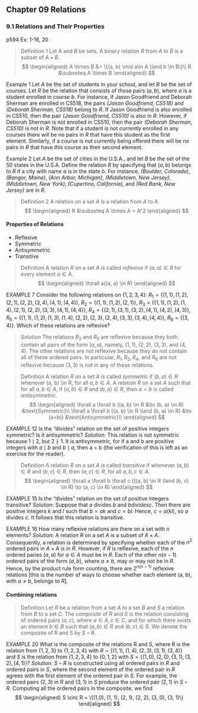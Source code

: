 ## Chapter 09 Relations

### 9.1 Relations and Their Properties
p594
Ex: 1-16, 20

>Definition 1
Let $A$ and $B$ be sets. A binary relation $R$ from $A$ to $B$ is a subset of $A \times B$.
$$
\begin{aligned}
A \times B &= \{(a, b) \mid a\in A \land b \in B\}\\
R &\subseteq A \times B
\end{aligned}
$$

Example 1
Let $A$ be the set of students in your school, and let $B$ be the set of courses. Let $R$ be the relation that consists of those pairs $(a, b)$, where $a$ is a student enrolled in course $b$. For instance, if Jason Goodfriend and Deborah Sherman are enrolled in CS518, the pairs _(Jason Goodfriend, CS518)_ and _(Deborah Sherman, CS518)_ belong to $R$. If Jason Goodfriend is also enrolled in CS510, then the pair _(Jason Goodfriend, CS510)_ is also in $R$. However, if Deborah Sherman is not enrolled in CS510, then the pair _(Deborah Sherman, CS510)_ is not in $R$.
Note that if a student is not currently enrolled in any courses there will be no pairs in $R$ that have this student as the first element. Similarly, if a course is not currently being offered there
will be no pairs in $R$ that have this course as their second element.

Example 2
Let $A$ be the set of cities in the U.S.A., and let $B$ be the set of the 50 states in the U.S.A. Define the relation $R$ by specifying that $(a, b)$ belongs to $R$ if a city with name $a$ is in the state $b$. For instance, _(Boulder, Colorado)_, _(Bangor, Maine)_, _(Ann Arbor, Michigan)_, _(Middletown, New Jersey)_, _(Middletown, New York)_, _(Cupertino, California)_, and _(Red Bank, New Jersey)_ are in $R$.

> Definition 2
A relation on a set $A$ is a relation from $A$ to $A$.
$$
\begin{aligned}
R &\subseteq A \times A = A^2
\end{aligned}
$$

#### Properties of Relations
+ Reflexive
+ Symmetric
+ Antisymmetric
+ Transitive

> Definition
A relation $R$ on a set $A$ is called _reflexive_ if $(a, a) \in R$ for every element $a \in A$.
$$
\begin{aligned}
\forall a((a, a) \in R)
\end{aligned}
$$

EXAMPLE 7
Consider the following relations on $\{1, 2, 3, 4\}$:
$R_1 = \{(1, 1), (1, 2), (2, 1), (2, 2), (3, 4), (4, 1), (4, 4)\}$,
$R_2 = \{(1, 1), (1, 2), (2, 1)\}$,
$R_3 = \{(1, 1), (1, 2), (1, 4), (2, 1), (2, 2), (3, 3), (4, 1), (4, 4)\}$,
$R_4 = \{(2, 1), (3, 1), (3, 2), (4, 1), (4, 2), (4, 3)\}$,
$R_5 = \{(1, 1), (1, 2), (1, 3), (1, 4), (2, 2), (2, 3), (2, 4), (3, 3), (3, 4), (4, 4)\}$,
$R_6 = \{(3, 4)\}$.
Which of these relations are reflexive?
>Solution
The relations $R_3$ and $R_5$ are reflexive because they both contain all pairs of the form $(a, a)$, namely, $(1, 1)$, $(2, 2)$, $(3, 3)$, and $(4, 4)$. The other relations are not reflexive because they do not contain all of these ordered pairs. In particular, $R_1, R_2, R_4$, and $R_6$ are not reflexive because $(3, 3)$ is not in any of these relations.

> Definition
A relation $R$ on a set $A$ is called _symmetric_ if $(b, a) \in R$ whenever (a, b) \in R, for all $a, b \in A$. A relation $R$ on a set $A$ such that for all $a, b \in A$, if $(a, b) \in R$ and $(b, a) \in R$, then $a = b$ is called _antisymmetric_.
$$
\begin{aligned}
\forall a \forall b ((a, b) \in R &\to (b, a) \in R) &\text{Symmetric}\\
\forall a \forall b ((a, b) \in R \land (b, a) \in R) &\to (a=b)) &\text{Antisymmetric}\\
\end{aligned}
$$

EXAMPLE 12
Is the “divides” relation on the set of positive integers symmetric? Is it antisymmetric?
_Solution_: This relation is not symmetric because $1 \mid 2$, but $2 \nmid 1$. It is antisymmetric, for if a and b are positive integers with $a \mid b$ and $b \mid a$, then a = b (the verification of this is left as an exercise for the reader).

> Definition
A relation $R$ on a set $A$ is called _transitive_ if whenever $(a, b) \in R$ and $(b, c) \in R$, then $(a, c) \in R$, for all $a, b, c \in A$.
$$
\begin{aligned}
\forall a \forall b \forall c (((a, b) \in R \land (b, c) \in R) \to (a, c) \in R)
\end{aligned}
$$

EXAMPLE 15
Is the “divides” relation on the set of positive integers transitive?
_Solution_: Suppose that $a$ divides $b$ and $b divides c$. Then there are positive integers $k$ and $l$ such that $b = ak$ and $c = bl$. Hence, $c = a(kl)$, so $a$ divides $c$. It follows that this relation is transitive.

EXAMPLE 16
How many reflexive relations are there on a set with $\mathsf{n}$ elements?
_Solution_: A relation $R$ on a set $A$ is a subset of $A\times A$. Consequently, a relation is determined by specifying whether each of the $n^2$ ordered pairs in $A \times A$ is in $R$. However, if $R$ is reflexive, each of the $n$ ordered paries $(a, a)$ for $a \in A$ must be in $R$. Each of the other $n(n-1)$ ordered pairs of the form $(a, b)$, where $a\ne b$, may or may not be in $R$. Hence, by the product rule form counting, there are $2^{n(n-1)}$ reflexive relations [this is the number of ways to choose whether each element (a, b), with $a \ne b$, belongs to $R$].

#### Combining relations
> Definition
Let $R$ be a relation from a set $A$ to a set $B$ and $S$ a relation from $B$ to a set $C$. The _composite_ of $R$ and $S$ is the relation consisting of ordered pairs $(a, c)$, where $a \in A, c \in C$, and for
which there exists an element $b \in B$ such that $(a, b) \in R$ and $(b, c) \in S$. We denote the composite of R and S by $S \circ R$.

EXAMPLE 20
What is the composite of the relations R and S, where R is the relation from $\{1, 2, 3\}$ to $\{1, 2, 3, 4\}$ with $R = \{(1, 1), (1, 4), (2, 3), (3, 1), (3, 4)\}$ and $S$ is the relation from $\{1, 2, 3, 4\}$ to $\{0, 1, 2\}$ with $S = \{(1, 0), (2, 0), (3, 1), (3, 2), (4, 1)\}$?
_Solution_: $S \circ R$ is constructed using all ordered pairs in $R$ and ordered pairs in $S$, where the second element of the ordered pair in $R$ agrees with the first element of the ordered pair in $S$. For example, the ordered pairs $(2, 3)$ in $R$ and $(3, 1)$ in $S$ produce the ordered pair $(2, 1)$ in $S \circ R$. Computing all the ordered pairs in the composite, we find
$$
\begin{aligned}
S \circ R = \{(1,0), (1, 1), (2, 1), (2, 2), (3, 0), (3, 1)\}
\end{aligned}
$$

